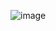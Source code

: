 ![image](https://github.com/BrendoLopez/Website-plans/assets/121137098/57a7ff96-1725-4398-a950-a242c83a8a5c)
